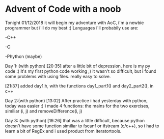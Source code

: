 # Advent of Code with a noob

Tonight 01/12/2018 it will begin my adventure with AoC, i'm a newbie programmer but i'll do my best :)
Languages i'll probabily use are:

-C++

-C

-Phython (maybe)

Day 1: (with python) [20:35]
after a little bit of depression, here is my py code :) it's my first python code working ;)
it wasn't so difficult, but i found some problems with using files. really easy to solve.

[21:37]
added day1.h, with the functions day1_part1() and day2_part2(), in c++


Day 2:(with python) [13:02]
After practice i had yesterday with python, today was easier :)
i made 4 functions: the mains for the two exercises, similiar (i, j) and removeDifference(i, j)


Day 3: (with python) [19:26]
that was a little difficult, because python doesn't have some function similiar to fscanf or ifstream (c/c++), so i had to learn a bit of RegEx and i used product from iteratortools. 
